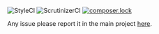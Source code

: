 ![StyleCI](https://styleci.io/repos/106058410/shield?branch=master)
![ScrutinizerCI](https://scrutinizer-ci.com/g/simplyfier/cache/badges/quality-score.png?b=master)
[![composer.lock](https://poser.pugx.org/stupidlysimple/php/composerlock)](https://packagist.org/packages/simplyfier/cache)

Any issue please report it in the main project [here](https://github.com/stupidlysimple/php).
